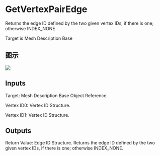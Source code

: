 # GetVertexPairEdge

Returns the edge ID defined by the two given vertex IDs, if there is one; otherwise INDEX_NONE

Target is Mesh Description Base

## 图示

![]($-20221218-20043358.png)

## Inputs

Target: Mesh Description Base Object Reference.

Vertex ID0: Vertex ID Structure.

Vertex ID1: Vertex ID Structure.  

## Outputs

Return Value: Edge ID Structure. Returns the edge ID defined by the two given vertex IDs, if there is one; otherwise INDEX_NONE.

